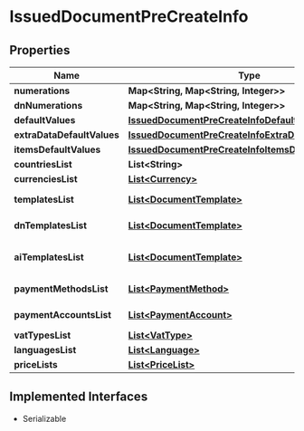

# IssuedDocumentPreCreateInfo


## Properties

| Name | Type | Description | Notes |
|------------ | ------------- | ------------- | -------------|
|**numerations** | **Map&lt;String, Map&lt;String, Integer&gt;&gt;** |  |  [optional] |
|**dnNumerations** | **Map&lt;String, Map&lt;String, Integer&gt;&gt;** |  |  [optional] |
|**defaultValues** | [**IssuedDocumentPreCreateInfoDefaultValues**](IssuedDocumentPreCreateInfoDefaultValues.md) |  |  [optional] |
|**extraDataDefaultValues** | [**IssuedDocumentPreCreateInfoExtraDataDefaultValues**](IssuedDocumentPreCreateInfoExtraDataDefaultValues.md) |  |  [optional] |
|**itemsDefaultValues** | [**IssuedDocumentPreCreateInfoItemsDefaultValues**](IssuedDocumentPreCreateInfoItemsDefaultValues.md) |  |  [optional] |
|**countriesList** | **List&lt;String&gt;** | Countries list |  [optional] |
|**currenciesList** | [**List&lt;Currency&gt;**](Currency.md) | Currencies list |  [optional] |
|**templatesList** | [**List&lt;DocumentTemplate&gt;**](DocumentTemplate.md) | Document templates list |  [optional] |
|**dnTemplatesList** | [**List&lt;DocumentTemplate&gt;**](DocumentTemplate.md) | Delivery note templates list |  [optional] |
|**aiTemplatesList** | [**List&lt;DocumentTemplate&gt;**](DocumentTemplate.md) | Accompanying invoice templates list |  [optional] |
|**paymentMethodsList** | [**List&lt;PaymentMethod&gt;**](PaymentMethod.md) | Payment methods list |  [optional] |
|**paymentAccountsList** | [**List&lt;PaymentAccount&gt;**](PaymentAccount.md) | Payment accounts list |  [optional] |
|**vatTypesList** | [**List&lt;VatType&gt;**](VatType.md) | Vat types list |  [optional] |
|**languagesList** | [**List&lt;Language&gt;**](Language.md) | Languages list |  [optional] |
|**priceLists** | [**List&lt;PriceList&gt;**](PriceList.md) | Price lists |  [optional] |


## Implemented Interfaces

* Serializable



